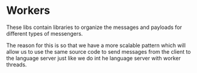 # Workers

These libs contain libraries to organize the messages and payloads for different types of messengers.

The reason for this is so that we have a more scalable pattern which will allow us to use the same source code to send messages from the client to the language server just like we do int he language server with worker threads.
